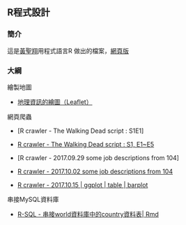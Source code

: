 ## R程式設計

### 簡介

這是[黃聖翔](https://www.facebook.com/profile.php?id=100001348802783)用程式語言R 做出的檔案，[網頁版](https://jshuang0520.github.io/R-works/)

### 大綱

繪製地圖

- [地理資訊的繪圖（Leaflet）](https://jshuang0520.github.io/R-works/R_map.html)


網頁爬蟲

- [R crawler - The Walking Dead script : S1E1]
- [R crawler - The Walking Dead script : S1, E1~E5](https://jshuang0520.github.io/R-works/2017.09.28_R_crawler___The_Walking_Dead_script_S1_E1~5.html)
- [R crawler - 2017.09.29 some job descriptions from 104]
- [R crawler - 2017.10.02 some job descriptions from 104](https://jshuang0520.github.io/R-works/2017.10.02_104_data_analysist.html)

- [R crawler - 2017.10.15 ](https://jshuang0520.github.io/R-works/2017.10.15_LFP.html)|[ ggplot ](https://jshuang0520.github.io/R-works/2017.10.16_ggplot2_2017.09.01_10.16_LFP.png)|[ table ](https://github.com/jshuang0520/R-works/blob/master/2017.10.16_table_2017.09.01_10.16_LFP.png)|[ barplot ](https://jshuang0520.github.io/R-works/2017.10.16_barplot_2017.09.01_10.16_LFP.png)


串接MySQL資料庫


- [R-SQL - 串接world資料庫中的country資料表](https://jshuang0520.github.io/R-works/2018.01.30_sql-r-train.html)|[ Rmd ](https://github.com/jshuang0520/R-works/blob/master/2018.01.30_sql-r-train.Rmd)
